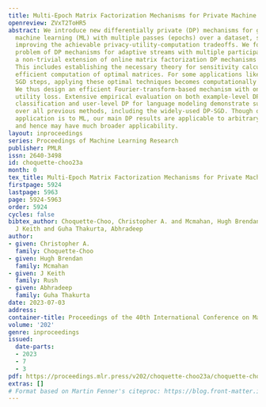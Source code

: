 ```yaml
---
title: Multi-Epoch Matrix Factorization Mechanisms for Private Machine Learning
openreview: ZVxT2ToHR5
abstract: We introduce new differentially private (DP) mechanisms for gradient-based
  machine learning (ML) with multiple passes (epochs) over a dataset, substantially
  improving the achievable privacy-utility-computation tradeoffs. We formalize the
  problem of DP mechanisms for adaptive streams with multiple participations and introduce
  a non-trivial extension of online matrix factorization DP mechanisms to our setting.
  This includes establishing the necessary theory for sensitivity calculations and
  efficient computation of optimal matrices. For some applications like $>\!\! 10,000$
  SGD steps, applying these optimal techniques becomes computationally expensive.
  We thus design an efficient Fourier-transform-based mechanism with only a minor
  utility loss. Extensive empirical evaluation on both example-level DP for image
  classification and user-level DP for language modeling demonstrate substantial improvements
  over all previous methods, including the widely-used DP-SGD. Though our primary
  application is to ML, our main DP results are applicable to arbitrary linear queries
  and hence may have much broader applicability.
layout: inproceedings
series: Proceedings of Machine Learning Research
publisher: PMLR
issn: 2640-3498
id: choquette-choo23a
month: 0
tex_title: Multi-Epoch Matrix Factorization Mechanisms for Private Machine Learning
firstpage: 5924
lastpage: 5963
page: 5924-5963
order: 5924
cycles: false
bibtex_author: Choquette-Choo, Christopher A. and Mcmahan, Hugh Brendan and Rush,
  J Keith and Guha Thakurta, Abhradeep
author:
- given: Christopher A.
  family: Choquette-Choo
- given: Hugh Brendan
  family: Mcmahan
- given: J Keith
  family: Rush
- given: Abhradeep
  family: Guha Thakurta
date: 2023-07-03
address: 
container-title: Proceedings of the 40th International Conference on Machine Learning
volume: '202'
genre: inproceedings
issued:
  date-parts:
  - 2023
  - 7
  - 3
pdf: https://proceedings.mlr.press/v202/choquette-choo23a/choquette-choo23a.pdf
extras: []
# Format based on Martin Fenner's citeproc: https://blog.front-matter.io/posts/citeproc-yaml-for-bibliographies/
---
```

